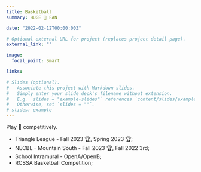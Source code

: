 ```yaml
---
title: Basketball
summary: HUGE 🏀 FAN

date: "2022-02-12T00:00:00Z"

# Optional external URL for project (replaces project detail page).
external_link: ""

image:
  focal_point: Smart

links:

# Slides (optional).
#   Associate this project with Markdown slides.
#   Simply enter your slide deck's filename without extension.
#   E.g. `slides = "example-slides"` references `content/slides/example-slides.md`.
#   Otherwise, set `slides = ""`.
# slides: example
---
```

Play 🏀 competitively.
- Triangle League - Fall 2023 🏆, Spring 2023 🏆;
- NECBL - Mountain South - Fall 2023 🏆, Fall 2022 3rd;
- School Intramural - OpenA/OpenB;
- RCSSA Basketball Competition; 


